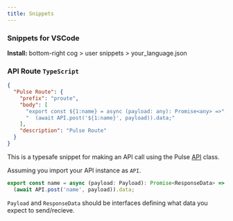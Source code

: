 ```yaml
---
title: Snippets
---
```


### Snippets for VSCode

**Install:** bottom-right cog > user snippets > your_language.json

### API Route `TypeScript`

```json
{
  "Pulse Route": {
    "prefix": "proute",
    "body": [
      "export const ${1:name} = async (payload: any): Promise<any> =>",
      "  (await API.post('${1:name}', payload)).data;"
    ],
    "description": "Pulse Route"
  }
}
```

This is a typesafe snippet for making an API call using the Pulse [API]() class.

Assuming you import your API instance as `API`.

```js
export const name = async (payload: Payload): Promise<ResponseData> =>
  (await API.post('name', payload)).data;
```

`Payload` and `ResponseData` should be interfaces defining what data you expect to send/recieve.
